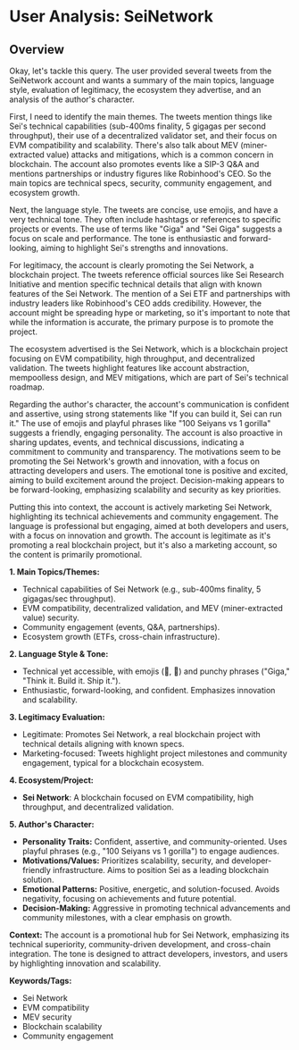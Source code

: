 # User Analysis: SeiNetwork

## Overview

<think>
Okay, let's tackle this query. The user provided several tweets from the SeiNetwork account and wants a summary of the main topics, language style, evaluation of legitimacy, the ecosystem they advertise, and an analysis of the author's character.

First, I need to identify the main themes. The tweets mention things like Sei's technical capabilities (sub-400ms finality, 5 gigagas per second throughput), their use of a decentralized validator set, and their focus on EVM compatibility and scalability. There's also talk about MEV (miner-extracted value) attacks and mitigations, which is a common concern in blockchain. The account also promotes events like a SIP-3 Q&A and mentions partnerships or industry figures like Robinhood's CEO. So the main topics are technical specs, security, community engagement, and ecosystem growth.

Next, the language style. The tweets are concise, use emojis, and have a very technical tone. They often include hashtags or references to specific projects or events. The use of terms like "Giga" and "Sei Giga" suggests a focus on scale and performance. The tone is enthusiastic and forward-looking, aiming to highlight Sei's strengths and innovations.

For legitimacy, the account is clearly promoting the Sei Network, a blockchain project. The tweets reference official sources like Sei Research Initiative and mention specific technical details that align with known features of the Sei Network. The mention of a Sei ETF and partnerships with industry leaders like Robinhood's CEO adds credibility. However, the account might be spreading hype or marketing, so it's important to note that while the information is accurate, the primary purpose is to promote the project.

The ecosystem advertised is the Sei Network, which is a blockchain project focusing on EVM compatibility, high throughput, and decentralized validation. The tweets highlight features like account abstraction, mempoolless design, and MEV mitigations, which are part of Sei's technical roadmap.

Regarding the author's character, the account's communication is confident and assertive, using strong statements like "If you can build it, Sei can run it." The use of emojis and playful phrases like "100 Seiyans vs 1 gorilla" suggests a friendly, engaging personality. The account is also proactive in sharing updates, events, and technical discussions, indicating a commitment to community and transparency. The motivations seem to be promoting the Sei Network's growth and innovation, with a focus on attracting developers and users. The emotional tone is positive and excited, aiming to build excitement around the project. Decision-making appears to be forward-looking, emphasizing scalability and security as key priorities.

Putting this into context, the account is actively marketing Sei Network, highlighting its technical achievements and community engagement. The language is professional but engaging, aimed at both developers and users, with a focus on innovation and growth. The account is legitimate as it's promoting a real blockchain project, but it's also a marketing account, so the content is primarily promotional.
</think>

**1. Main Topics/Themes:**  
- Technical capabilities of Sei Network (e.g., sub-400ms finality, 5 gigagas/sec throughput).  
- EVM compatibility, decentralized validation, and MEV (miner-extracted value) security.  
- Community engagement (events, Q&A, partnerships).  
- Ecosystem growth (ETFs, cross-chain infrastructure).  

**2. Language Style & Tone:**  
- Technical yet accessible, with emojis (🚀, 🦍) and punchy phrases ("Giga," "Think it. Build it. Ship it.").  
- Enthusiastic, forward-looking, and confident. Emphasizes innovation and scalability.  

**3. Legitimacy Evaluation:**  
- Legitimate: Promotes Sei Network, a real blockchain project with technical details aligning with known specs.  
- Marketing-focused: Tweets highlight project milestones and community engagement, typical for a blockchain ecosystem.  

**4. Ecosystem/Project:**  
- **Sei Network**: A blockchain focused on EVM compatibility, high throughput, and decentralized validation.  

**5. Author's Character:**  
- **Personality Traits:** Confident, assertive, and community-oriented. Uses playful phrases (e.g., "100 Seiyans vs 1 gorilla") to engage audiences.  
- **Motivations/Values:** Prioritizes scalability, security, and developer-friendly infrastructure. Aims to position Sei as a leading blockchain solution.  
- **Emotional Patterns:** Positive, energetic, and solution-focused. Avoids negativity, focusing on achievements and future potential.  
- **Decision-Making:** Aggressive in promoting technical advancements and community milestones, with a clear emphasis on growth.  

**Context:** The account is a promotional hub for Sei Network, emphasizing its technical superiority, community-driven development, and cross-chain integration. The tone is designed to attract developers, investors, and users by highlighting innovation and scalability.  

**Keywords/Tags:**  
- Sei Network  
- EVM compatibility  
- MEV security  
- Blockchain scalability  
- Community engagement